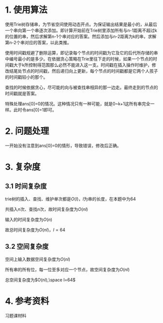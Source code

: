# 1. 使用算法

使用Trie树存储串，为节省空间使用动态开点。为保证输出结果是最小的，从最后一个串向第一个串逐次添加。即计算开始前在Trie树里添加所有与n-1距离不超过k的位置的串，然后求解第n-1个串对应的答案。然后添加与n-2距离为k的串，求解第n-2个串对应的答案，以此类推。

使用时间戳规避了删除运算，即记录每个节点的时间戳为它及它的后代所存储的串中编号最小的是多少。在依据贪心策略在Trie里往下走的时候，如果一个节点的时间戳大于k所控制得范围那么必然不能进入这一支。时间戳在插入操作时维护，修改结尾处节点的时间戳，然后递归向上更新，每个节点的时间戳都是它两个人孩子的时间戳较小的那个。

查找的时候依据贪心，尽可能的向与被查找串相异的那一边走。最终走到的节点的时间戳就是答案。

特殊处理ans[0]=0的情况。这种情况只有一种可能，就是0~k+1这所有串完全一样。此时令ans[0]=1即可。

# 2. 问题处理

一开始没有注意到ans[0]=0的情形，导致错误，修改后正确。

# 3. 复杂度

## 3.1 时间复杂度

trie树的插入、查找、维护单次都是$O(l)$，$l$为串的长度，在本题中为64

共插入$n$次、查找$n$次，故时间复杂度为$O(nl)$

输入的时间复杂度为$O(n)$

故总时间复杂度为$O(nl)$，$l=64$

## 3.2 空间复杂度

空间上输入数据空间复杂度为$O(nl)$

所有串的所有位，每一位至多对应一个节点，故空间复杂度为$O(nl)$

总空间复杂度为$O(nl),\space l=64$

# 4. 参考资料

习题课材料

